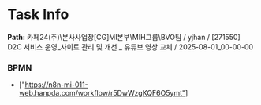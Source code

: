 # Task Info

**Path:** 카페24(주)\본사사업장\[CG]MI본부\MIH그룹\BVO팀 / yjhan / [271550] D2C 서비스 운영_사이트 관리 및 개선 _ 유튜브 영상 교체 / 2025-08-01_00-00-00

### BPMN
- ["https://n8n-mi-011-web.hanpda.com/workflow/r5DwWzgKQF6O5ymt"]

